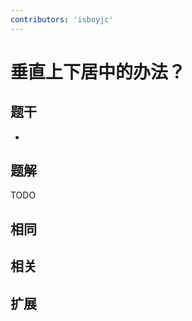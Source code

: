 ```yaml
---
contributors: 'isboyjc'
---
```


# 垂直上下居中的办法？


## 题干

- 



## 题解

<!-- ::: details 点我查看题解 -->

  TODO

<!-- ::: -->



## 相同


## 相关


## 扩展

